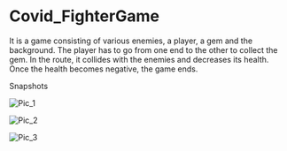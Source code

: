 # Covid_FighterGame
It is a game consisting of various enemies, a player, a gem and the background. The player has to go from one end to the other to collect the gem. In the route, it collides with the enemies and decreases its health. Once the health becomes negative, the game ends. 


Snapshots

![Pic_1](https://user-images.githubusercontent.com/62996382/107981032-60f92000-6fe7-11eb-9c71-371a59d3022b.png)


![Pic_2](https://user-images.githubusercontent.com/62996382/107981034-62c2e380-6fe7-11eb-8c38-a25acab9349c.png)


![Pic_3](https://user-images.githubusercontent.com/62996382/107981037-63f41080-6fe7-11eb-87c7-0ae7a8f865e3.png)
